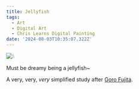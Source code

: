 ```yaml
---
title: Jellyfish
tags:
  - Art
  - Digital Art
  - Chris Learns Digital Painting
date: '2024-08-03T10:35:07.322Z'
---
```


![💧](http://res.cloudinary.com/cpadilla/image/upload/v1722701541/chrisdpadilla/blog/art/gltsbbrzrcgg7n54v3jg.jpg)

Must be dreamy being a jellyfish~

A very, very, _very_ simplified study after [Goro Fujita](https://www.goro.art).
